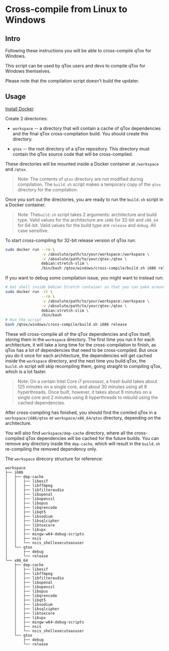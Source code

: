 # Cross-compile from Linux to Windows

## Intro

Following these instructions you will be able to cross-compile qTox for
Windows.

This script can be used by qTox users and devs to compile qTox for Windows
themselves.

Please note that the compilation script doesn't build the updater.

## Usage

[Install Docker](https://docs.docker.com/install).

Create 2 directories:

  * `workspace` -- a directory that will contain a cache of qTox dependencies
  and the final qTox cross-compilation build. You should create this directory.

  * `qtox` -- the root directory of a qTox repository. This directory must
  contain the qTox source code that will be cross-compiled.

These directories will be mounted inside a Docker container at `/workspace` and
`/qtox`.

> Note:
>    The contents of `qtox` directory are not modified during compilation. The
>    `build.sh` script makes a temporary copy of the `qtox` directory for the
>    compilation.

Once you sort out the directories, you are ready to run the `build.sh` script
in a Docker container.

> Note:
>     The`build.sh` script takes 2 arguments: architecture and build type.
>     Valid values for the architecture are `i686` for 32-bit and `x86_64` for
>     64-bit. Valid values for the build type are `release` and `debug`. All
>     case sensitive.

To start cross-compiling for 32-bit release version of qTox run:

```sh
sudo docker run --rm \
                -v /absolute/path/to/your/workspace:/workspace \
                -v /absolute/path/to/your/qtox:/qtox \
                debian:stretch-slim \
                /bin/bash /qtox/windows/cross-compile/build.sh i686 release
```

If you want to debug some compilation issue, you might want to instead run:

```sh
# Get shell inside Debian Stretch container so that you can poke around if needed
sudo docker run -it \
                --rm \
                -v /absolute/path/to/your/workspace:/workspace \
                -v /absolute/path/to/your/qtox:/qtox \
                debian:stretch-slim \
                /bin/bash
# Run the script
bash /qtox/windows/cross-compile/build.sh i686 release
```

These will cross-compile all of the qTox dependencies and qTox itself, storing
them in the `workspace` directory. The first time you run it for each
architecture, it will take a long time for the cross-compilation to finish, as
qTox has a lot of dependencies that need to be cross-compiled. But once you do
it once for each architecture, the dependencies will get cached inside the
`workspace` directory, and the next time you build qTox, the `build.sh` script
will skip recompiling them, going straight to compiling qTox, which is a lot
faster.

> Note:
>     On a certain Intel Core i7 processor, a fresh build takes about 125
>     minutes on a single core, and about 30 minutes using all 8 hyperthreads.
>     Once built, however, it takes about 8 minutes on a single core and 2
>     minutes using 8 hyperthreads to rebuild using the cached dependencies.

After cross-compiling has finished, you should find the comiled qTox in a
`workspace/i686/qtox` or `workspace/x86_64/qtox` directory, depending on the
architecture.

You will also find `workspace/dep-cache` directory, where all the
cross-compiled qTox dependencies will be cached for the future builds. You can
remove any directory inside the `dep-cache`, which will result in the
`build.sh` re-compiling the removed dependency only.

The `workspace` direcory structure for reference:

```
workspace
├── i686
│   ├── dep-cache
│   │   ├── libexif
│   │   ├── libffmpeg
│   │   ├── libfilteraudio
│   │   ├── libopenal
│   │   ├── libopenssl
│   │   ├── libopus
│   │   ├── libqrencode
│   │   ├── libqt5
│   │   ├── libsodium
│   │   ├── libsqlcipher
│   │   ├── libtoxcore
│   │   ├── libvpx
│   │   ├── mingw-w64-debug-scripts
│   │   ├── nsis
│   │   └── nsis_shellexecuteasuser
│   └── qtox
│       ├── debug
│       └── release
└── x86_64
    ├── dep-cache
    │   ├── libexif
    │   ├── libffmpeg
    │   ├── libfilteraudio
    │   ├── libopenal
    │   ├── libopenssl
    │   ├── libopus
    │   ├── libqrencode
    │   ├── libqt5
    │   ├── libsodium
    │   ├── libsqlcipher
    │   ├── libtoxcore
    │   ├── libvpx
    │   ├── mingw-w64-debug-scripts
    │   ├── nsis
    │   └── nsis_shellexecuteasuser
    └── qtox
        ├── debug
        └── release
```
